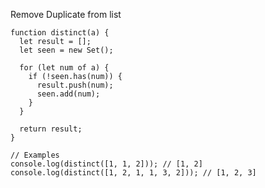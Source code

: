 Remove Duplicate from list

    function distinct(a) {
      let result = [];
      let seen = new Set();
    
      for (let num of a) {
        if (!seen.has(num)) {
          result.push(num);
          seen.add(num);
        }
      }
    
      return result;
    }
    
    // Examples
    console.log(distinct([1, 1, 2])); // [1, 2]
    console.log(distinct([1, 2, 1, 1, 3, 2])); // [1, 2, 3]

